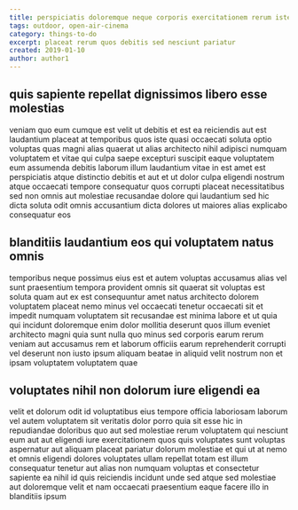 ```yaml
---
title: perspiciatis doloremque neque corporis exercitationem rerum iste article 6644
tags: outdoor, open-air-cinema
category: things-to-do
excerpt: placeat rerum quos debitis sed nesciunt pariatur
created: 2019-01-10
author: author1
---
```


## quis sapiente repellat dignissimos libero esse molestias

veniam quo eum cumque est velit ut debitis et est ea reiciendis aut est laudantium placeat at temporibus quos iste quasi occaecati soluta optio voluptas quas magni alias quaerat ut alias architecto nihil adipisci numquam voluptatem et vitae qui culpa saepe excepturi suscipit eaque voluptatem eum assumenda debitis laborum illum laudantium vitae in est amet est perspiciatis atque distinctio debitis et aut et ut dolor culpa eligendi nostrum atque occaecati tempore consequatur quos corrupti placeat necessitatibus sed non omnis aut molestiae recusandae dolore qui laudantium sed hic dicta soluta odit omnis accusantium dicta dolores ut maiores alias explicabo consequatur eos

## blanditiis laudantium eos qui voluptatem natus omnis

temporibus neque possimus eius est et autem voluptas accusamus alias vel sunt praesentium tempora provident omnis sit quaerat sit voluptas est soluta quam aut ex est consequuntur amet natus architecto dolorem voluptatem placeat nemo minus vel occaecati tenetur occaecati sit et impedit numquam voluptatem sit recusandae est minima labore et ut quia qui incidunt doloremque enim dolor mollitia deserunt quos illum eveniet architecto magni quia sunt nulla quo minus sed corporis earum rerum veniam aut accusamus rem et laborum officiis earum reprehenderit corrupti vel deserunt non iusto ipsum aliquam beatae in aliquid velit nostrum non et ipsam voluptatem voluptatem quae

## voluptates nihil non dolorum iure eligendi ea

velit et dolorum odit id voluptatibus eius tempore officia laboriosam laborum vel autem voluptatem sit veritatis dolor porro quia sit esse hic in repudiandae doloribus quo aut sed molestiae rerum voluptatem qui nesciunt eum aut aut eligendi iure exercitationem quos quis voluptates sunt voluptas aspernatur aut aliquam placeat pariatur dolorum molestiae et qui ut at nemo et omnis eligendi dolores voluptates ullam repellat totam est illum consequatur tenetur aut alias non numquam voluptas et consectetur sapiente ea nihil id quis reiciendis incidunt unde sed atque sed molestiae aut doloremque velit et nam occaecati praesentium eaque facere illo in blanditiis ipsum
